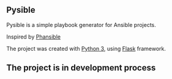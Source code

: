 ## Pysible

Pysible is a simple playbook generator for Ansible projects.

Inspired by [Phansible](http://phansible.com)

The project was created with [Python 3](https://www.python.org/), using [Flask](https://flask.palletsprojects.com/en/1.1.x/) framework.

## The project is in development process